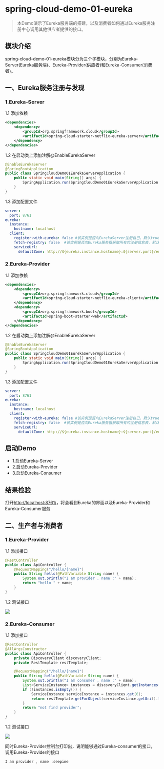 # spring-cloud-demo-01-eureka

> 本Demo演示了Eureka服务端的搭建，以及消费者如何通过Eureka服务注册中心调用其他供应者提供的接口。

## 模块介绍

spring-cloud-demo-01-eureka模块分为三个子模块，分别为Eureka-Server(Eureka服务端)、Eureka-Provider(供应者)和Eureka-Consumer(消费者)。

## 一、Eureka服务注册与发现

### 1.Eureka-Server

1.1 添加依赖

```xml
<dependencies>
    <dependency>
        <groupId>org.springframework.cloud</groupId>
        <artifactId>spring-cloud-starter-netflix-eureka-server</artifactId>
    </dependency>
</dependencies>
```

1.2 在启动类上添加注解@EnableEurekaServer

```java
@EnableEurekaServer
@SpringBootApplication
public class SpringCloudDemo01EurekaServerApplication {
    public static void main(String[] args) {
        SpringApplication.run(SpringCloudDemo01EurekaServerApplication.class, args);
    }
}
```

1.3 添加配置文件

```yaml
server:
  port: 8761
eureka:
  instance:
    hostname: localhost
  client:
    register-with-eureka: false #该实例是否向EurekaServer注册自己，默认true
    fetch-registry: false  #该实例是否向Eureka服务器获取所有的注册信息表，默认true
    serviceUrl:
      defaultZone: http://${eureka.instance.hostname}:${server.port}/eureka/  #配置 Eureka-Server 地址
```

### 2.Eureka-Provider

1.1 添加依赖

```xml
<dependencies>
    <dependency>
        <groupId>org.springframework.cloud</groupId>
        <artifactId>spring-cloud-starter-netflix-eureka-client</artifactId>
    </dependency>
    <dependency>
        <groupId>org.springframework.boot</groupId>
        <artifactId>spring-boot-starter-web</artifactId>
    </dependency>
</dependencies>
```

1.2 在启动类上添加注解@EnableEurekaServer

```java
@EnableEurekaServer
@SpringBootApplication
public class SpringCloudDemo01EurekaServerApplication {
    public static void main(String[] args) {
        SpringApplication.run(SpringCloudDemo01EurekaServerApplication.class, args);
    }
}
```

1.3 添加配置文件

```yaml
server:
  port: 8761
eureka:
  instance:
    hostname: localhost
  client:
    register-with-eureka: false #该实例是否向EurekaServer注册自己，默认true
    fetch-registry: false  #该实例是否向Eureka服务器获取所有的注册信息表，默认true
    serviceUrl:
      defaultZone: http://${eureka.instance.hostname}:${server.port}/eureka/  #配置 Eureka-Server 地址
```

## 启动Demo

- 1.启动Eureka-Server
- 2.启动Eureka-Provider
- 3.启动Eureka-Consumer

## 结果检验

打开[http://localhost:8761/](http://localhost:8761/)，将会看到Eureka的界面以及Eureka-Provider和Eureka-Consumer服务

## 二、生产者与消费者

### 1.Eureka-Provider

1.1 添加接口

```java
@RestController
public class ApiController {
    @RequestMapping("/hello/{name}")
    public String hello(@PathVariable String name) {
        System.out.println("I am provider , name :" + name);
        return "hello " + name;
    }
}
```

1.2 测试接口

![](https://pic.downk.cc/item/5e61c52598271cb2b8045f07.png)

### 2.Eureka-Consumer

1.1 添加接口

```java
@RestController
@AllArgsConstructor
public class ApiController {
    private DiscoveryClient discoveryClient;
    private RestTemplate restTemplate;

    @RequestMapping("/hello/{name}")
    public String hello(@PathVariable String name) {
        System.out.println("I am consumer , name :" + name);
        List<ServiceInstance> instances = discoveryClient.getInstances("provider");
        if (!instances.isEmpty()) {
            ServiceInstance serviceInstance = instances.get(0);
            return restTemplate.getForObject(serviceInstance.getUri().toString() + "/hello/" + name, String.class);
        }
        return "not find provider";
    }
}
```

1.2 测试接口

![](https://pic.downk.cc/item/5e61ffc398271cb2b8167015.png)

同时Eureka-Provider控制台打印出，说明能够通过Eureka-consumer的接口，调用Eureka-Provider的接口

```
I am provider , name :seepine
```